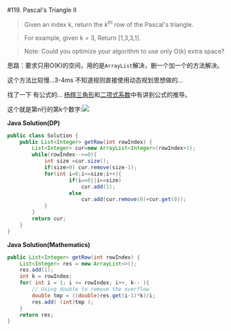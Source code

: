 #119. Pascal's Triangle II

>Given an index k, return the <i>k</i><sup>th</sup>  row of the Pascal's triangle.

>For example, given k = 3,
Return [1,3,3,1].

>Note:
Could you optimize your algorithm to use only O(k) extra space?


思路：要求只用O(K)的空间，用的是`ArrayList`解决，删一个加一个的方法解决。


这个方法比较慢...3-4ms  不知道规则直接使用动态规划思想做的...  

找了一下 有公式的... [杨辉三角形](https://zh.wikipedia.org/wiki/%E6%9D%A8%E8%BE%89%E4%B8%89%E8%A7%92%E5%BD%A2)和[二项式系数](https://zh.wikipedia.org/wiki/%E4%BA%8C%E9%A0%85%E5%BC%8F%E4%BF%82%E6%95%B8)中有讲到公式的推导。


这个就是第n行的第k个数字:![](http://latex.codecogs.com/gif.latex?$\C_{n-1}^{k-1}$)  




**Java Solution(DP)**
```java
public class Solution {
    public List<Integer> getRow(int rowIndex) {
        List<Integer> cur=new ArrayList<Integer>(rowIndex+1);
        while(rowIndex-->=0){
            int size =cur.size();
            if(size>0) cur.remove(size-1);
            for(int i=0;i<=size;i++){
                    if(i==0||i==size)
                        cur.add(1);
                    else
                        cur.add(cur.remove(0)+cur.get(0));
            }
        }
        return cur;
    }
}
```


**Java Solution(Mathematics)**
```java
public List<Integer> getRow(int rowIndex) {
    List<Integer> res = new ArrayList<>();
    res.add(1);
    int k = rowIndex;
    for( int i = 1; i <= rowIndex; i++, k-- ){
        // Using double to remove the overflow
        double tmp = ((double)res.get(i-1)*k)/i;
        res.add( (int)tmp );
    }
    return res;
}
```
